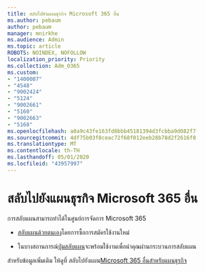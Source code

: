 ```yaml
---
title: สลับไปยังแผนธุรกิจ Microsoft 365 อื่น
ms.author: pebaum
author: pebaum
manager: mnirkhe
ms.audience: Admin
ms.topic: article
ROBOTS: NOINDEX, NOFOLLOW
localization_priority: Priority
ms.collection: Adm_O365
ms.custom:
- "1400007"
- "4548"
- "9002424"
- "5124"
- "9002661"
- "5160"
- "9002663"
- "5168"
ms.openlocfilehash: a0a9c43fe163fd8bbb45181394d3fcbba9d082f7
ms.sourcegitcommit: 4df75b03f8ceac72f68f012eeb28b78d2f2616f8
ms.translationtype: MT
ms.contentlocale: th-TH
ms.lasthandoff: 05/01/2020
ms.locfileid: "43957997"
---
```

# <a name="switch-to-a-different-microsoft-365-for-business-plan"></a>สลับไปยังแผนธุรกิจ Microsoft 365 อื่น

การสลับแผนสามารถทําได้ในศูนย์การจัดการ Microsoft 365

- [สลับแผนด้วยตนเอง](https://docs.microsoft.com/microsoft-365/commerce/subscriptions/switch-plans-manually)โดยการซื้อการสมัครใช้งานใหม่

- ในบางสถานการณ์[ปุ่มสลับแผน](https://docs.microsoft.com/microsoft-365/commerce/subscriptions/switch-to-a-different-plan#use-the-switch-plans-button)จะพร้อมใช้งานเพื่อนําคุณผ่านกระบวนการสลับแผน

สําหรับข้อมูลเพิ่มเติม ให้ดูที่ สลับไปยังแผน[Microsoft 365 อื่นสําหรับแผนธุรกิจ](https://docs.microsoft.com/en-us/microsoft-365/commerce/subscriptions/switch-to-a-different-plan)
